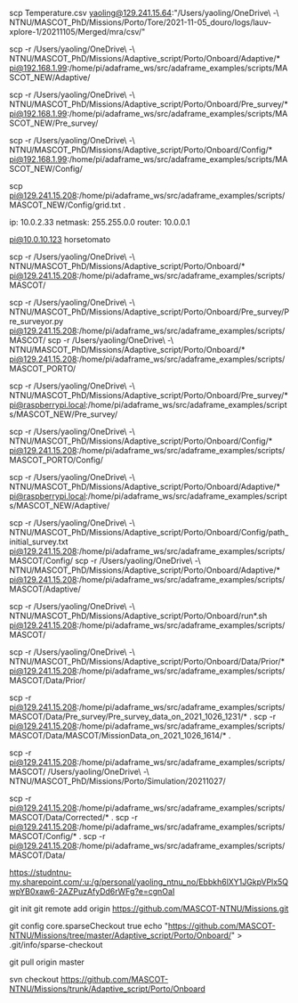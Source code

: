 scp Temperature.csv yaoling@129.241.15.64:"/Users/yaoling/OneDrive\\ -\\ NTNU/MASCOT_PhD/Missions/Porto/Tore/2021-11-05_douro/logs/lauv-xplore-1/20211105/Merged/mra/csv/"

scp -r /Users/yaoling/OneDrive\ -\ NTNU/MASCOT_PhD/Missions/Adaptive_script/Porto/Onboard/Adaptive/* pi@192.168.1.99:/home/pi/adaframe_ws/src/adaframe_examples/scripts/MASCOT_NEW/Adaptive/

scp -r /Users/yaoling/OneDrive\ -\ NTNU/MASCOT_PhD/Missions/Adaptive_script/Porto/Onboard/Pre_survey/* pi@192.168.1.99:/home/pi/adaframe_ws/src/adaframe_examples/scripts/MASCOT_NEW/Pre_survey/

scp -r /Users/yaoling/OneDrive\ -\ NTNU/MASCOT_PhD/Missions/Adaptive_script/Porto/Onboard/Config/* pi@192.168.1.99:/home/pi/adaframe_ws/src/adaframe_examples/scripts/MASCOT_NEW/Config/


scp pi@129.241.15.208:/home/pi/adaframe_ws/src/adaframe_examples/scripts/MASCOT_NEW/Config/grid.txt .


ip: 10.0.2.33
netmask: 255.255.0.0
router: 10.0.0.1

pi@10.0.10.123
horsetomato


scp -r /Users/yaoling/OneDrive\ -\ NTNU/MASCOT_PhD/Missions/Adaptive_script/Porto/Onboard/* pi@129.241.15.208:/home/pi/adaframe_ws/src/adaframe_examples/scripts/MASCOT/

scp -r /Users/yaoling/OneDrive\ -\ NTNU/MASCOT_PhD/Missions/Adaptive_script/Porto/Onboard/Pre_survey/Pre_surveyor.py pi@129.241.15.208:/home/pi/adaframe_ws/src/adaframe_examples/scripts/MASCOT/
scp -r /Users/yaoling/OneDrive\ -\ NTNU/MASCOT_PhD/Missions/Adaptive_script/Porto/Onboard/* pi@129.241.15.208:/home/pi/adaframe_ws/src/adaframe_examples/scripts/MASCOT_PORTO/

scp -r /Users/yaoling/OneDrive\ -\ NTNU/MASCOT_PhD/Missions/Adaptive_script/Porto/Onboard/Pre_survey/* pi@raspberrypi.local:/home/pi/adaframe_ws/src/adaframe_examples/scripts/MASCOT_NEW/Pre_survey/

scp -r /Users/yaoling/OneDrive\ -\ NTNU/MASCOT_PhD/Missions/Adaptive_script/Porto/Onboard/Config/* pi@129.241.15.208:/home/pi/adaframe_ws/src/adaframe_examples/scripts/MASCOT_PORTO/Config/

scp -r /Users/yaoling/OneDrive\ -\ NTNU/MASCOT_PhD/Missions/Adaptive_script/Porto/Onboard/Adaptive/* pi@raspberrypi.local:/home/pi/adaframe_ws/src/adaframe_examples/scripts/MASCOT_NEW/Adaptive/

scp -r /Users/yaoling/OneDrive\ -\ NTNU/MASCOT_PhD/Missions/Adaptive_script/Porto/Onboard/Config/path_initial_survey.txt pi@129.241.15.208:/home/pi/adaframe_ws/src/adaframe_examples/scripts/MASCOT/Config/
scp -r /Users/yaoling/OneDrive\ -\ NTNU/MASCOT_PhD/Missions/Adaptive_script/Porto/Onboard/Adaptive/* pi@129.241.15.208:/home/pi/adaframe_ws/src/adaframe_examples/scripts/MASCOT/Adaptive/

scp -r /Users/yaoling/OneDrive\ -\ NTNU/MASCOT_PhD/Missions/Adaptive_script/Porto/Onboard/run*.sh pi@129.241.15.208:/home/pi/adaframe_ws/src/adaframe_examples/scripts/MASCOT/

scp -r /Users/yaoling/OneDrive\ -\ NTNU/MASCOT_PhD/Missions/Adaptive_script/Porto/Onboard/Data/Prior/* pi@129.241.15.208:/home/pi/adaframe_ws/src/adaframe_examples/scripts/MASCOT/Data/Prior/

scp -r pi@129.241.15.208:/home/pi/adaframe_ws/src/adaframe_examples/scripts/MASCOT/Data/Pre_survey/Pre_survey_data_on_2021_1026_1231/* .
scp -r pi@129.241.15.208:/home/pi/adaframe_ws/src/adaframe_examples/scripts/MASCOT/Data/MASCOT/MissionData_on_2021_1026_1614/* .

scp -r pi@129.241.15.208:/home/pi/adaframe_ws/src/adaframe_examples/scripts/MASCOT/ /Users/yaoling/OneDrive\ -\ NTNU/MASCOT_PhD/Missions/Porto/Simulation/20211027/

scp -r pi@129.241.15.208:/home/pi/adaframe_ws/src/adaframe_examples/scripts/MASCOT/Data/Corrected/* .
scp -r pi@129.241.15.208:/home/pi/adaframe_ws/src/adaframe_examples/scripts/MASCOT/Config/* .
scp -r pi@129.241.15.208:/home/pi/adaframe_ws/src/adaframe_examples/scripts/MASCOT/Data/

https://studntnu-my.sharepoint.com/:u:/g/personal/yaoling_ntnu_no/Ebbkh6lXY1JGkpVPlx5QwpYB0xaw6-2AZPuzAfyDd6rWFg?e=cgnOaI

git init
git remote add origin https://github.com/MASCOT-NTNU/Missions.git

git config core.sparseCheckout true
echo "https://github.com/MASCOT-NTNU/Missions/tree/master/Adaptive_script/Porto/Onboard/" > .git/info/sparse-checkout

git pull origin master


svn checkout https://github.com/MASCOT-NTNU/Missions/trunk/Adaptive_script/Porto/Onboard
